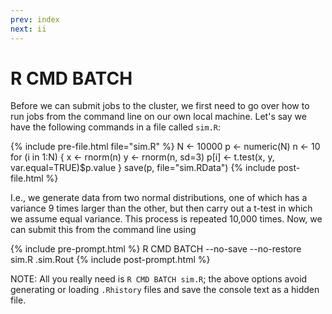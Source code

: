 ```yaml
---
prev: index
next: ii
---
```


# R CMD BATCH

Before we can submit jobs to the cluster, we first need to go over how to run jobs from the command line on our own local machine.  Let's say we have the following commands in a file called `sim.R`:

{% include pre-file.html file="sim.R" %}
N <- 10000
p <- numeric(N)
n <- 10
for (i in 1:N) {
  x <- rnorm(n)
  y <- rnorm(n, sd=3)
  p[i] <- t.test(x, y, var.equal=TRUE)$p.value
}
save(p, file="sim.RData")
{% include post-file.html %}

I.e., we generate data from two normal distributions, one of which has a
variance 9 times larger than the other, but then carry out a t-test in which we
assume equal variance.  This process is repeated 10,000 times.  Now, we can
submit this from the command line using

{% include pre-prompt.html %}
R CMD BATCH --no-save --no-restore sim.R .sim.Rout
{% include post-prompt.html %}

NOTE: All you really need is `R CMD BATCH sim.R`; the above options avoid generating or loading `.Rhistory` files and save the console text as a hidden file.
